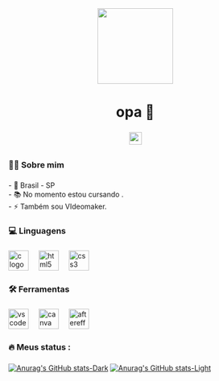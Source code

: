 <div align="center">
  <img height="150" src="https://i.pinimg.com/originals/bf/85/09/bf85092791b558c1ba5c62ce296de849.jpg"  />
</div>

###

<h1 align="center">opa 👋</h1>

###

<div align="center">
  <a href="mailto:eliezerzx01@gmail.com"" target="_blank">
    <img src="https://img.shields.io/static/v1?message=Gmail&logo=gmail&label=&color=D14836&logoColor=white&labelColor=&style=for-the-badge" height="25" alt="gmail logo"  />
  </a>
</div>

##

<h3 align="left">👩‍💻  Sobre mim</h3>

###

<p align="left">- 📍 Brasil - SP<br>- 📚 No momento estou cursando .<br>- ⚡ Também sou VIdeomaker.</p>

###

<h3 align="left">💻 Linguagens</h3>

###

<div align="left">
  <img src="https://cdn.jsdelivr.net/gh/devicons/devicon/icons/c/c-original.svg" height="40" alt="c logo"  />
  <img width="12" />
  <img src="https://cdn.jsdelivr.net/gh/devicons/devicon/icons/html5/html5-original.svg" height="40" alt="html5 logo"  />
  <img width="12" />
  <img src="https://cdn.jsdelivr.net/gh/devicons/devicon/icons/css3/css3-original.svg" height="40" alt="css3 logo"  />
</div>

###

<h3 align="left">🛠 Ferramentas</h3>

###

<div align="left">
  <img src="https://cdn.jsdelivr.net/gh/devicons/devicon/icons/vscode/vscode-original.svg" height="40" alt="vscode logo"  />
  <img width="12" />
  <img src="https://cdn.jsdelivr.net/gh/devicons/devicon/icons/canva/canva-original.svg" height="40" alt="canva logo"  />
  <img width="12" />
  <img src="https://cdn.jsdelivr.net/gh/devicons/devicon/icons/aftereffects/aftereffects-original.svg" height="40" alt="aftereffects logo"  />
</div>

###


<h3 align="left">🔥   Meus status :</h3>


###

[![Anurag's GitHub stats-Dark](https://github-readme-stats.vercel.app/api?username=eliezerzx&show_icons=true&theme=transparent#gh-dark-mode-only)](https://github.com/anuraghazra/github-readme-stats#gh-dark-mode-only)
[![Anurag's GitHub stats-Light](https://github-readme-stats.vercel.app/api?username=eliezerzx&show_icons=true&theme=transparent#gh-light-mode-only)](https://github.com/anuraghazra/github-readme-stats#gh-light-mode-only)


###


